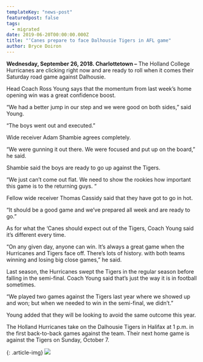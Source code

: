 ```yaml
---
templateKey: "news-post"
featuredpost: false
tags:
  - migrated
date: 2019-06-20T00:00:00.000Z
title: "‘Canes prepare to face Dalhousie Tigers in AFL game"
author: Bryce Doiron
---
```


**Wednesday, September 26, 2018. Charlottetown –** The Holland College Hurricanes are clicking right now and are ready to roll when it comes their Saturday road game against Dalhousie.

Head Coach Ross Young says that the momentum from last week’s home opening win was a great confidence boost.

“We had a better jump in our step and we were good on both sides,” said Young.

“The boys went out and executed.”

Wide receiver Adam Shambie agrees completely.

“We were gunning it out there. We were focused and put up on the board,” he said.

Shambie said the boys are ready to go up against the Tigers.

“We just can’t come out flat. We need to show the rookies how important this game is to the returning guys. “

Fellow wide receiver Thomas Cassidy said that they have got to go in hot.

“It should be a good game and we’ve prepared all week and are ready to go.”

As for what the ‘Canes should expect out of the Tigers, Coach Young said it’s different every time.

“On any given day, anyone can win. It’s always a great game when the Hurricanes and Tigers face off. There’s lots of history. with both teams winning and losing big close games,” he said.

Last season, the Hurricanes swept the Tigers in the regular season before falling in the semi-final. Coach Young said that’s just the way it is in football sometimes.

“We played two games against the Tigers last year where we showed up and won; but when we needed to win in the semi-final, we didn’t.”

Young added that they will be looking to avoid the same outcome this year.

The Holland Hurricanes take on the Dalhousie Tigers in Halifax at 1 p.m. in the first back-to-back games against the team. Their next home game is against the Tigers on Sunday, October 7.

{: .article-img}
![](/img/posts/2018-09-26.jpg)
